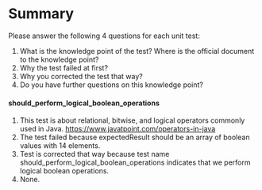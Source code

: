 # Summary

Please answer the following 4 questions for each unit test:
1. What is the knowledge point of the test? Where is the official document to the knowledge point?
2. Why the test failed at first?
3. Why you corrected the test that way?
4. Do you have further questions on this knowledge point?

#### should_perform_logical_boolean_operations
1. This test is about relational, bitwise, and logical operators commonly used in Java.
https://www.javatpoint.com/operators-in-java
2. The test failed because expectedResult should be an array of boolean values with 14 elements.
3. Test is corrected that way because test name should_perform_logical_boolean_operations indicates that we perform
logical boolean operations.
4. None.